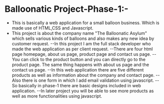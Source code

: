 # Balloonatic Project-Phase-1:-
- This is basically a web application for a small balloon business. Which is made use of HTML,CSS and Javascript.
- This project is about the company name "The Balloonatic Asylum" which sells various kinds of balloons and also makes any new idea by customer request.
--In this project I am the full stack developer who made the web application as per client request.
--There are four html page homepage, about us page, product page and contact us page.
--You can click to the product button and you can directly go to the product page. The same thing happens with about us page and the contact us page.
--In this web application there are five different products as well as information about the company and contact page.
--Also there is one form in which I add email validation using javascript.
--So basically in phase-1 there are basic designs included in web application.
--In later project you will be able to see more products as well as more functionalities using javascript.
